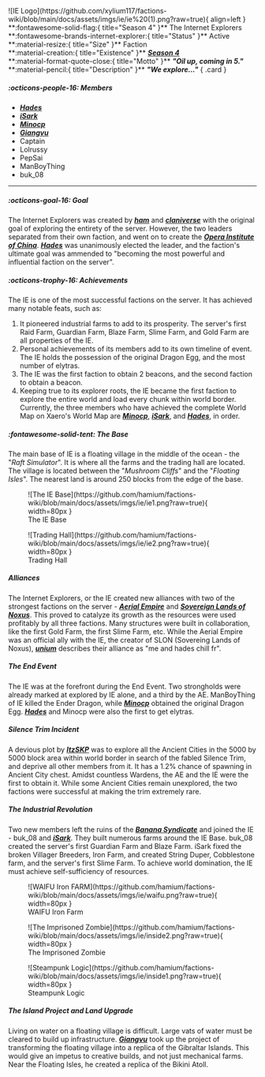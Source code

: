 <div class="grid" markdown>
![IE Logo](https://github.com/xylium117/factions-wiki/blob/main/docs/assets/imgs/ie/ie%20(1).png?raw=true){ align=left }
**:fontawesome-solid-flag:{ title="Season 4" }** The Internet Explorers<br>
**:fontawesome-brands-internet-explorer:{ title="Status" }** Active<br>
**:material-resize:{ title="Size" }** Faction<br>
**:material-creation:{ title="Existence" }** <b><i><a href="../../seasons/s4">Season 4</a></i></b>  <br>
**:material-format-quote-close:{ title="Motto" }** <b><i>"Oil up, coming in 5."</i></b><br>
**:material-pencil:{ title="Description" }** <b><i>"We explore..."</i></b>  
{ .card }
</div>

##### :octicons-people-16: Members
- <b><i><a href="../../players/hades">Hades</a></i></b>  <br>
- <b><i><a href="../../players/isark">iSark</a></i></b>   <br>
- <b><i><a href="../../players/minocp">Minocp</a></i></b><br>
- <b><i><a href="../../players/giangvu">Giangvu</a></i></b><br>
- Captain <br>
- Lolrussy<br>
- PepSai<br>
- ManBoyThing <br>
- buk_08 <br>
___

##### :octicons-goal-16: Goal
The Internet Explorers was created by [***ham***](../staff/ham.md) and [***claniverse***](../staff/realclay.md) with the original goal of exploring the entirety of the server. However, the two leaders separated from their own faction, and went on to create the [***Opera Institute of China***](oc.md). [***Hades***](../players/hades.md) was unanimously elected the leader, and the faction's ultimate goal was ammended to "becoming the most powerful and influential faction on the server". <br>

##### :octicons-trophy-16: Achievements
The IE is one of the most successful factions on the server. It has achieved many notable feats, such as:<br>
1. It pioneered industrial farms to add to its prosperity. The server's first Raid Farm, Guardian Farm, Blaze Farm, Slime Farm, and Gold Farm are all properties of the IE.<br>
2. Personal achievements of its members add to its own timeline of event. The IE holds the possession of the original Dragon Egg, and the most number of elytras. <br>
3. The IE was the first faction to obtain 2 beacons, and the second faction to obtain a beacon.<br>
4. Keeping true to its explorer roots, the IE became the first faction to explore the entire world and load every chunk within world border. Currently, the three members who have achieved the complete World Map on Xaero's World Map are [***Minocp***](../players/minocp.md), [***iSark***](../players/isark.md), and [***Hades***](../players/hades.md), in order.<br>

##### :fontawesome-solid-tent: The Base
The main base of IE is a floating village in the middle of the ocean - the "*Raft Simulator*". It is where all the farms and the trading hall are located. The village is located between the "*Mushroom Cliffs*" and the "*Floating Isles*". The nearest land is around 250 blocks from the edge of the base. <br>

<div class="grid cards" markdown>
<figure markdown="span">
  ![The IE Base](https://github.com/hamium/factions-wiki/blob/main/docs/assets/imgs/ie/ie1.png?raw=true){ width=80px }
  <figcaption>The IE Base</figcaption>
</figure>

<figure markdown="span">
  ![Trading Hall](https://github.com/hamium/factions-wiki/blob/main/docs/assets/imgs/ie/ie2.png?raw=true){ width=80px }
  <figcaption>Trading Hall</figcaption>
</figure>
</div>

##### Alliances
The Internet Explorers, or the IE created new alliances with two of the strongest factions on the server - [***Aerial Empire***](ae.md) and [***Sovereign Lands of Noxus***](slon.md). This proved to catalyze its growth as the resources were used profitably by all three factions. Many structures were built in collaboration, like the first Gold Farm, the first Slime Farm, etc. While the Aerial Empire was an official ally with the IE, the creator of SLON (Sovereing Lands of Noxus), [***unium***](../staff/unium.md) describes their alliance as "me and hades chill fr".<br>

##### The End Event
The IE was at the forefront during the End Event. Two strongholds were already marked at explored by IE alone, and a third by the AE. ManBoyThing of IE killed the Ender Dragon, while [***Minocp***](../players/minocp.md) obtained the original Dragon Egg. [***Hades***](../players/hades.md) and Minocp were also the first to get elytras. <br>

##### Silence Trim Incident
A devious plot by [***ItzSKP***](../players/itzskp.md) was to explore all the Ancient Cities in the 5000 by 5000 block area within world border in search of the fabled Silence Trim, and deprive all other members from it. It has a 1.2% chance of spawning in Ancient City chest. Amidst countless Wardens, the AE and the IE were the first to obtain it. While some Ancient Cities remain unexplored, the two factions were successful at making the trim extremely rare.<br>

##### The Industrial Revolution
Two new members left the ruins of the [***Banana Syndicate***](bs.md) and joined the IE - buk_08 and [***iSark***](../players/isark.md). They built numerous farms around the IE Base. buk_08 created the server's first Guardian Farm and Blaze Farm. iSark fixed the broken Villager Breeders, Iron Farm, and created String Duper, Cobblestone farm, and the server's first Slime Farm. To achieve world domination, the IE must achieve self-sufficiency of resources.<br>

<div class="grid cards" markdown>
<figure markdown="span">
  ![WAIFU Iron FARM](https://github.com/hamium/factions-wiki/blob/main/docs/assets/imgs/ie/waifu.png?raw=true){ width=80px }
  <figcaption>WAIFU Iron Farm</figcaption>
</figure>
</div>
<div class="grid cards" markdown>
<figure markdown="span">
  ![The Imprisoned Zombie](https://github.com/hamium/factions-wiki/blob/main/docs/assets/imgs/ie/inside2.png?raw=true){ width=80px }
  <figcaption>The Imprisoned Zombie</figcaption>
</figure>

<figure markdown="span">
  ![Steampunk Logic](https://github.com/hamium/factions-wiki/blob/main/docs/assets/imgs/ie/inside1.png?raw=true){ width=80px }
  <figcaption>Steampunk Logic</figcaption>
</figure>
</div>


##### The Island Project and Land Upgrade
Living on water on a floating village is difficult. Large vats of water must be cleared to build up infrastructure. [***Giangvu***](../players/giangvu.md) took up the project of transforming the floating village into a replica of the Gibraltar Islands. This would give an impetus to creative builds, and not just mechanical farms. Near the Floating Isles, he created a replica of the Bikini Atoll.<br>


